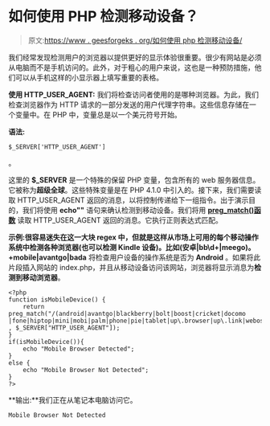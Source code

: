 # 如何使用 PHP 检测移动设备？

> 原文:[https://www . geesforgeks . org/如何使用 php 检测移动设备/](https://www.geeksforgeeks.org/how-to-detect-a-mobile-device-using-php/)

我们经常发现检测用户的浏览器以提供更好的显示体验很重要。很少有网站是必须从电脑而不是手机访问的。此外，对于粗心的用户来说，这也是一种预防措施，他们可以从手机这样的小显示器上填写重要的表格。

**使用 HTTP_USER_AGENT:** 我们将检查访问者使用的是哪种浏览器。为此，我们检查浏览器作为 HTTP 请求的一部分发送的用户代理字符串。这些信息存储在一个变量中。在 PHP 中，变量总是以一个美元符号开始。

**语法:**

```
$_SERVER['HTTP_USER_AGENT']
```

。

这里的 **$_SERVER** 是一个特殊的保留 PHP 变量，包含所有的 web 服务器信息。它被称为**超级全球**。这些特殊变量是在 PHP 4.1.0 中引入的。接下来，我们需要读取 HTTP_USER_AGENT 返回的消息，以将控制传递给下一组指令。出于演示目的，我们将使用 **echo""** 语句来确认检测到移动设备。我们将用 [**preg_match()函数**](https://www.geeksforgeeks.org/php-preg_match-function/) 读取 HTTP_USER_AGENT 返回的消息。它执行正则表达式匹配。

**示例:**很容易迷失在这一大块 regex 中，但就是这样从市场上可用的每个移动操作系统中检测各种浏览器(也可以检测 Kindle 设备)。比如**(安卓|bb\d+|meego)。+mobile|avantgo|bada** 将检查用户设备的操作系统是否为 **Android** 。如果将此片段插入网站的 index.php，并且从移动设备访问该网站，浏览器将显示消息为**检测到移动浏览器**。

```
<?php
function isMobileDevice() {
    return preg_match("/(android|avantgo|blackberry|bolt|boost|cricket|docomo
|fone|hiptop|mini|mobi|palm|phone|pie|tablet|up\.browser|up\.link|webos|wos)/i"
, $_SERVER["HTTP_USER_AGENT"]);
}
if(isMobileDevice()){
    echo "Mobile Browser Detected";
}
else {
    echo "Mobile Browser Not Detected";
}
?>
```

**输出:**我们正在从笔记本电脑访问它。

```
Mobile Browser Not Detected
```